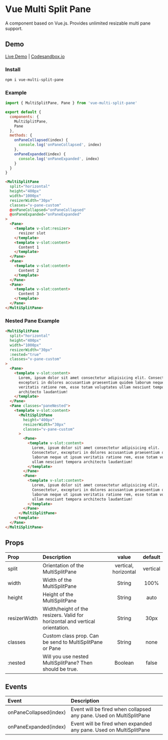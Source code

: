# Vue Multi Split Pane

A component based on Vue.js. Provides unlimited resizable multi pane support.

## Demo

[Live Demo](https://vue-multi-split-pane.vercel.app/) | [Codesandbox.io](https://codesandbox.io/s/vue-multi-split-pane-7noiu?file=/src/App.vue)

### Install

```bash
npm i vue-multi-split-pane
```

### Example

```js
import { MultiSplitPane, Pane } from 'vue-multi-split-pane'

export default {
  components: {
    MultiSplitPane,
    Pane
  },
  methods: {
    onPaneCollapsed(index) {
      console.log('onPaneCollapsed', index)
    },
    onPaneExpanded(index) {
      console.log('onPaneExpanded', index)
    }
  }
}
```

```html
<MultiSplitPane
  split="horizontal"
  height="400px"
  width="1000px"
  resizerWidth="30px"
  classes="v-pane-custom"
  @onPaneCollapsed="onPaneCollapsed"
  @onPaneExpanded="onPaneExpanded"
>
  <Pane>
    <template v-slot:resizer>
      resizer slot
    </template>
    <template v-slot:content>
      Content 1
    </template>
  </Pane>
  <Pane>
    <template v-slot:content>
      Content 2
    </template>
  </Pane>
  <Pane>
    <template v-slot:content>
      Content 3
    </template>
  </Pane>
</MultiSplitPane>
```

### Nested Pane Example

```html
<MultiSplitPane
  split="horizontal"
  height="400px"
  width="1000px"
  resizerWidth="30px"
  :nested="true"
  classes="v-pane-custom"
>
  <Pane>
    <template v-slot:content>
      Lorem, ipsum dolor sit amet consectetur adipisicing elit. Consectetur,
      excepturi in dolores accusantium praesentium quidem laborum neque ut ipsum
      veritatis ratione rem, esse totam voluptates ullam nesciunt tempora
      architecto laudantium!
    </template>
  </Pane>
  <Pane classes="paneNested">
    <template v-slot:content>
      <MultiSplitPane
        height="400px"
        resizerWidth="30px"
        classes="v-pane-custom"
      >
        <Pane>
          <template v-slot:content>
            Lorem, ipsum dolor sit amet consectetur adipisicing elit.
            Consectetur, excepturi in dolores accusantium praesentium quidem
            laborum neque ut ipsum veritatis ratione rem, esse totam voluptates
            ullam nesciunt tempora architecto laudantium!
          </template>
        </Pane>
        <Pane>
          <template v-slot:content>
            Lorem, ipsum dolor sit amet consectetur adipisicing elit.
            Consectetur, excepturi in dolores accusantium praesentium quidem
            laborum neque ut ipsum veritatis ratione rem, esse totam voluptates
            ullam nesciunt tempora architecto laudantium!
          </template>
        </Pane>
      </MultiSplitPane>
    </template>
  </Pane>
</MultiSplitPane>
```

## Props

| Prop         | Description                                                                  |        value         | default  |
| :----------- | :--------------------------------------------------------------------------- | :------------------: | :------: |
| split        | Orientation of the MultiSplitPane                                            | vertical, horizontal | vertical |
| width        | Width of the MultiSplitPane                                                  |        String        |   100%   |
| height       | Height of the MultiSplitPane                                                 |        String        |   auto   |
| resizerWidth | Width/height of the resizers. Valid for horizontal and vertical orientation. |        String        |   30px   |
| classes      | Custom class prop. Can be send to MultiSplitPane or Pane                     |        String        |   none   |
| :nested      | Will you use nested MultiSplitPane? Then should be true.                     |       Boolean        |  false   |

## Events

| Event                  | Description                                                         |
| :--------------------- | :------------------------------------------------------------------ |
| onPaneCollapsed(index) | Event will be fired when collapsed any pane. Used on MultiSplitPane |
| onPaneExpanded(index)  | Event will be fired when expanded any pane. Used on MultiSplitPane  |

